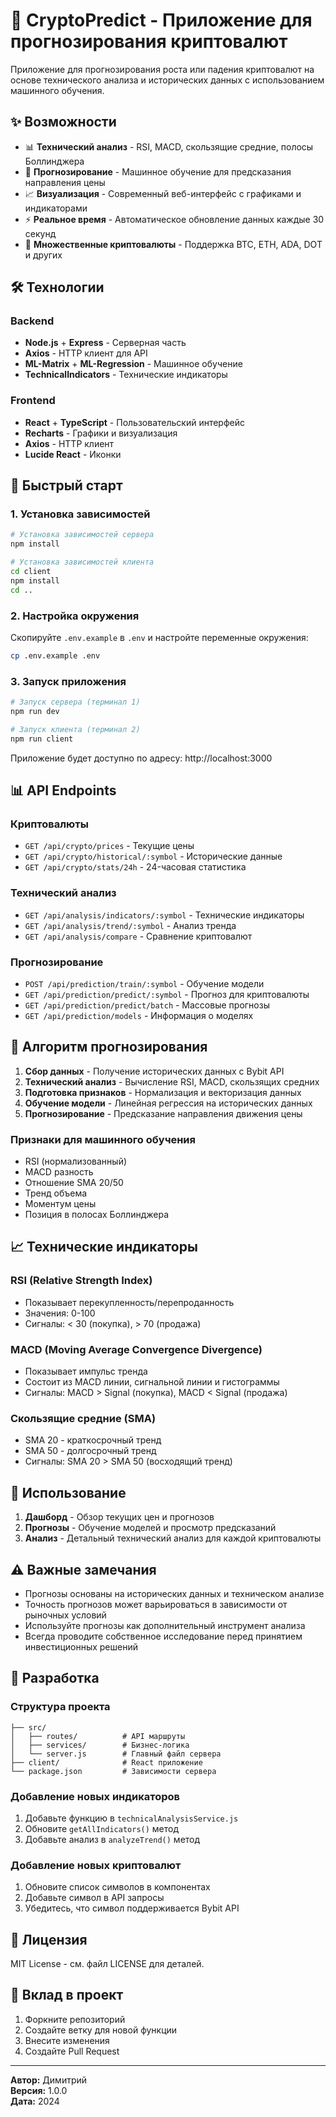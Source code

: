 # 🚀 CryptoPredict - Приложение для прогнозирования криптовалют

Приложение для прогнозирования роста или падения криптовалют на основе технического анализа и исторических данных с использованием машинного обучения.

## ✨ Возможности

- 📊 **Технический анализ** - RSI, MACD, скользящие средние, полосы Боллинджера
- 🔮 **Прогнозирование** - Машинное обучение для предсказания направления цены
- 📈 **Визуализация** - Современный веб-интерфейс с графиками и индикаторами
- ⚡ **Реальное время** - Автоматическое обновление данных каждые 30 секунд
- 🎯 **Множественные криптовалюты** - Поддержка BTC, ETH, ADA, DOT и других

## 🛠 Технологии

### Backend
- **Node.js** + **Express** - Серверная часть
- **Axios** - HTTP клиент для API
- **ML-Matrix** + **ML-Regression** - Машинное обучение
- **TechnicalIndicators** - Технические индикаторы

### Frontend
- **React** + **TypeScript** - Пользовательский интерфейс
- **Recharts** - Графики и визуализация
- **Axios** - HTTP клиент
- **Lucide React** - Иконки

## 🚀 Быстрый старт

### 1. Установка зависимостей

```bash
# Установка зависимостей сервера
npm install

# Установка зависимостей клиента
cd client
npm install
cd ..
```

### 2. Настройка окружения

Скопируйте `.env.example` в `.env` и настройте переменные окружения:

```bash
cp .env.example .env
```

### 3. Запуск приложения

```bash
# Запуск сервера (терминал 1)
npm run dev

# Запуск клиента (терминал 2)
npm run client
```

Приложение будет доступно по адресу: http://localhost:3000

## 📊 API Endpoints

### Криптовалюты
- `GET /api/crypto/prices` - Текущие цены
- `GET /api/crypto/historical/:symbol` - Исторические данные
- `GET /api/crypto/stats/24h` - 24-часовая статистика

### Технический анализ
- `GET /api/analysis/indicators/:symbol` - Технические индикаторы
- `GET /api/analysis/trend/:symbol` - Анализ тренда
- `GET /api/analysis/compare` - Сравнение криптовалют

### Прогнозирование
- `POST /api/prediction/train/:symbol` - Обучение модели
- `GET /api/prediction/predict/:symbol` - Прогноз для криптовалюты
- `GET /api/prediction/predict/batch` - Массовые прогнозы
- `GET /api/prediction/models` - Информация о моделях

## 🧠 Алгоритм прогнозирования

1. **Сбор данных** - Получение исторических данных с Bybit API
2. **Технический анализ** - Вычисление RSI, MACD, скользящих средних
3. **Подготовка признаков** - Нормализация и векторизация данных
4. **Обучение модели** - Линейная регрессия на исторических данных
5. **Прогнозирование** - Предсказание направления движения цены

### Признаки для машинного обучения
- RSI (нормализованный)
- MACD разность
- Отношение SMA 20/50
- Тренд объема
- Моментум цены
- Позиция в полосах Боллинджера

## 📈 Технические индикаторы

### RSI (Relative Strength Index)
- Показывает перекупленность/перепроданность
- Значения: 0-100
- Сигналы: < 30 (покупка), > 70 (продажа)

### MACD (Moving Average Convergence Divergence)
- Показывает импульс тренда
- Состоит из MACD линии, сигнальной линии и гистограммы
- Сигналы: MACD > Signal (покупка), MACD < Signal (продажа)

### Скользящие средние (SMA)
- SMA 20 - краткосрочный тренд
- SMA 50 - долгосрочный тренд
- Сигналы: SMA 20 > SMA 50 (восходящий тренд)

## 🎯 Использование

1. **Дашборд** - Обзор текущих цен и прогнозов
2. **Прогнозы** - Обучение моделей и просмотр предсказаний
3. **Анализ** - Детальный технический анализ для каждой криптовалюты

## ⚠️ Важные замечания

- Прогнозы основаны на исторических данных и техническом анализе
- Точность прогнозов может варьироваться в зависимости от рыночных условий
- Используйте прогнозы как дополнительный инструмент анализа
- Всегда проводите собственное исследование перед принятием инвестиционных решений

## 🔧 Разработка

### Структура проекта
```
├── src/
│   ├── routes/          # API маршруты
│   ├── services/        # Бизнес-логика
│   └── server.js        # Главный файл сервера
├── client/              # React приложение
└── package.json         # Зависимости сервера
```

### Добавление новых индикаторов
1. Добавьте функцию в `technicalAnalysisService.js`
2. Обновите `getAllIndicators()` метод
3. Добавьте анализ в `analyzeTrend()` метод

### Добавление новых криптовалют
1. Обновите список символов в компонентах
2. Добавьте символ в API запросы
3. Убедитесь, что символ поддерживается Bybit API

## 📝 Лицензия

MIT License - см. файл LICENSE для деталей.

## 🤝 Вклад в проект

1. Форкните репозиторий
2. Создайте ветку для новой функции
3. Внесите изменения
4. Создайте Pull Request

---

**Автор:** Димитрий  
**Версия:** 1.0.0  
**Дата:** 2024